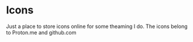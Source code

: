 # Icons
Just a place to store icons online for some theaming I do. The icons belong to Proton.me and github.com
